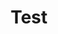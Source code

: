---
title           : "Test"
layout          : category
taxonomy        : "Test"
permalink       : /test/
---